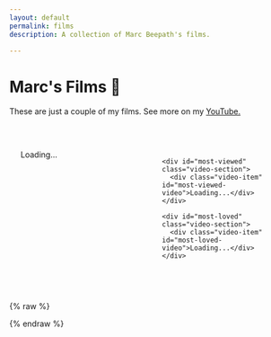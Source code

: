 ```yaml
---
layout: default
permalink: films
description: A collection of Marc Beepath's films.

---
```


# Marc's Films 🎥

These are just a couple of my films. See more on my [YouTube.](https://youtube.com/@MarcsFieldnotes)

<!-- Inline CSS for Featured Videos -->
<style>
  .video-container {
    max-width: 1000px;
    margin: 40px auto;
    text-align: left;
    padding: 20px;
  }
  .video-section {
    margin-bottom: 30px;
    width: 100%;
  }
  .video-item {
    display: flex;
    flex-direction: column;
    align-items: flex-start;
  }
  .video-item a {
    color: inherit;
    display: block;
    width: 100%;
    text-decoration: none;
  }
  .video-item img {
    width: 100%;
    height: auto;
    border-radius: 8px;
    margin-bottom: 5px;
    transition: transform 0.2s ease-in-out;
    border: 2px solid #e0e0e0;
  }
  .video-item a:hover img {
    transform: scale(1.02);
    border-color: #b0b0b0;
  }
  .video-item h3 {
    font-size: 1.5em;
    margin: 5px 0;
    width: 100%;
  }
  .video-item small {
    color: #666;
    font-size: 0.9em;
  }
  
  /* Grid layout for larger screens */
  @media (min-width: 768px) {
    #featured-videos {
      display: grid;
      grid-template-columns: repeat(2, 1fr);
      gap: 40px;
    }
    .video-section {
      margin-bottom: 0;
    }
    .video-item img {
      display: block;
      aspect-ratio: 16/9;
      object-fit: cover;
    }
  }
</style>

<!-- Video Content Container -->
<div class="video-container">
  <div id="featured-videos">
    <div id="latest" class="video-section">
      <div class="video-item" id="latest-video">Loading...</div>
    </div>

    <div id="most-viewed" class="video-section">
      <div class="video-item" id="most-viewed-video">Loading...</div>
    </div>

    <div id="most-loved" class="video-section">
      <div class="video-item" id="most-loved-video">Loading...</div>
    </div>

  </div>
</div>

{% raw %}

<script>
  const API_KEY = "AIzaSyBP_ffszCIrC6efTQ_gyx3-mpCdyuDukPY";
  const CHANNEL_ID = "UCikA-2x66qt2odtnyuOEQCg";

  // Returns an HTML string for the video element and its badge.
  function createVideoElement(video, badgeText) {
    if (!video) return "";
    const videoId = video.id;
    const title = video.snippet.title;
    // Try to get the highest quality thumbnail available
    const thumbnail = video.snippet.thumbnails.maxres?.url || 
                     video.snippet.thumbnails.high?.url || 
                     video.snippet.thumbnails.medium?.url || 
                     video.snippet.thumbnails.default?.url || "";
    const videoUrl = `https://www.youtube.com/watch?v=${videoId}`;
    return `
      <a href="${videoUrl}" target="_blank">
        ${thumbnail ? `<img src="${thumbnail}" alt="${title}">` : ""}
        <h3>${title}</h3>
      </a>
      <small>${badgeText}</small>
    `;
  }

  // Fetch the channel's uploads playlist ID.
  fetch(`https://www.googleapis.com/youtube/v3/channels?part=contentDetails&id=${CHANNEL_ID}&key=${API_KEY}`)
    .then(response => response.json())
    .then(data => {
      if (!data.items || data.items.length === 0) {
        throw new Error("Channel not found.");
      }
      return data.items[0].contentDetails.relatedPlaylists.uploads;
    })
    .then(uploadsPlaylistId => {
      // Fetch the latest 4 videos from the uploads playlist.
      return fetch(`https://www.googleapis.com/youtube/v3/playlistItems?part=snippet&maxResults=20&playlistId=${uploadsPlaylistId}&key=${API_KEY}`)
        .then(response => response.json())
        .then(playlistData => {
          const videoIds = playlistData.items
            .map(item => item.snippet.resourceId.videoId)
            .filter(id => id); // Remove any invalid IDs.
          if (videoIds.length === 0) throw new Error("No valid videos found.");
          return { videoIds, latestVideoId: videoIds[0] };
        });
    })
    .then(({ videoIds, latestVideoId }) => {
      // Fetch detailed info (snippet and statistics) for the videos.
      return fetch(`https://www.googleapis.com/youtube/v3/videos?part=snippet,statistics&id=${videoIds.join(",")}&key=${API_KEY}`)
        .then(response => response.json())
        .then(videoData => {
          const videos = videoData.items || [];

          // Determine the most recent, most viewed, and most loved videos.
          let latestVideo = videos.find(video => video.id === latestVideoId) || null;
          let mostViewedVideo = null;
          let mostLovedVideo = null;
          let highestViewCount = -1;
          let highestLoveRatio = -1;

          videos.forEach(video => {
            if (!video || !video.statistics) return;
            const stats = video.statistics;
            const viewCount = parseInt(stats.viewCount || "0", 10);
            const likeCount = parseInt(stats.likeCount || "0", 10);

            if (viewCount > highestViewCount) {
              highestViewCount = viewCount;
              mostViewedVideo = video;
            }

            const loveRatio = viewCount > 0 ? likeCount / viewCount : 0;
            if (loveRatio > highestLoveRatio) {
              highestLoveRatio = loveRatio;
              mostLovedVideo = video;
            }
          });

          // Fallbacks for missing data.
          if (!latestVideo) {
            document.getElementById("latest-video").textContent = "No recent videos available.";
            return;
          }
          if (!mostViewedVideo) mostViewedVideo = latestVideo;
          if (!mostLovedVideo) mostLovedVideo = latestVideo;

          // Determine relationships.
          const isMVSameAsLatest = latestVideo.id === mostViewedVideo.id;
          const isMLSameAsLatest = latestVideo.id === mostLovedVideo.id;
          const isMVSameAsML = mostViewedVideo.id === mostLovedVideo.id;

          // --- LOGIC IMPLEMENTATION ---
          // 1. Always show the most recent video.
          let latestBadgeText = "✅ Latest Film";
          let showMostViewed = true;
          let showMostLoved = true;

          if (isMVSameAsLatest && isMLSameAsLatest) {
            latestBadgeText += " (This was also my most viewed and loved)";
            showMostViewed = false;
            showMostLoved = false;
          } else if (isMVSameAsLatest && !isMLSameAsLatest) {
            latestBadgeText += " (This was also my most viewed)";
            showMostViewed = false;
          } else if (isMLSameAsLatest && !isMVSameAsLatest) {
            latestBadgeText += " (This was also my most loved)";
            showMostLoved = false;
          }

          document.getElementById("latest-video").innerHTML = createVideoElement(latestVideo, latestBadgeText);

          // 2. Next, show the most viewed video if it's not the same as the most recent.
          if (showMostViewed) {
            let mostViewedBadgeText = "🔥 Most Viewed";
            if (mostViewedVideo.id === mostLovedVideo.id) {
              mostViewedBadgeText += " (This was also my most loved)";
              showMostLoved = false;
            }
            document.getElementById("most-viewed-video").innerHTML = createVideoElement(mostViewedVideo, mostViewedBadgeText);
          } else {
            document.getElementById("most-viewed").style.display = "none";
          }

          // 3. Next, if the most loved video is not the same as both the most recent and most viewed, show it.
          if (showMostLoved) {
            document.getElementById("most-loved-video").innerHTML = createVideoElement(mostLovedVideo, "❤️ Most Loved");
          } else {
            document.getElementById("most-loved").style.display = "none";
          }
        });
    })
    .catch(error => {
      console.error("Error fetching videos:", error);
      document.getElementById("latest-video").textContent = "Error loading videos.";
      document.getElementById("most-viewed-video").textContent = "";
      document.getElementById("most-loved-video").textContent = "";
    });
</script>

{% endraw %}
